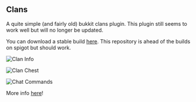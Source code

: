 ## Clans
A quite simple (and fairly old) bukkit clans plugin.
This plugin still seems to work well but will no longer be updated.

You can download a stable build [here](https://www.spigotmc.org/resources/clan-plugin-clan-chest-and-base.43640/history).
This repository is ahead of the builds on spigot but should work.

![Clan Info](https://i.gyazo.com/beb956ce6baf57d38a631619de6ae862.png)

![Clan Chest](https://i.gyazo.com/e933ec3c11893b4196f7787fe136999c.png)

![Chat Commands](https://i.gyazo.com/1111840dc1165bc99c28d4673687146e.png)



More info [here](https://www.spigotmc.org/resources/clan-plugin-clan-chest-and-base.43640/)!
